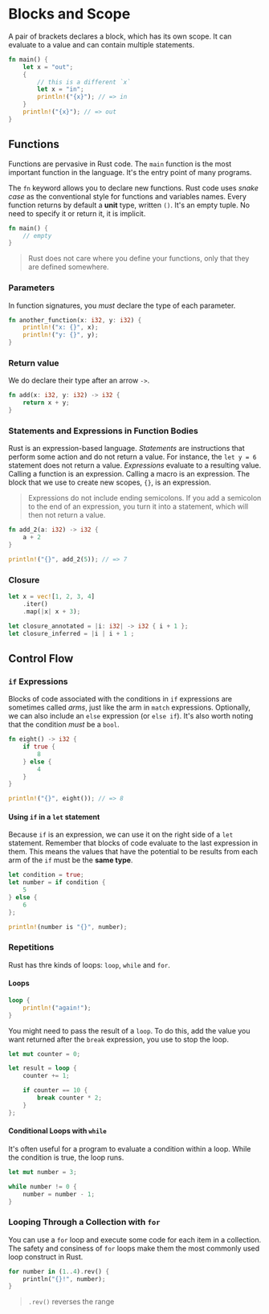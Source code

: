 # Blocks and Scope

A pair of brackets declares a block, which has its own scope. It can evaluate to a value and can contain multiple statements.

```rust
fn main() {
	let x = "out";
	{
		// this is a different `x`
		let x = "in";
		println!("{x}"); // => in
	}
	println!("{x}"); // => out
}
```

## Functions

Functions are pervasive in Rust code. The `main` function is the most important function in the language. It's the entry
point of many programs.

The `fn` keyword allows you to declare new functions. Rust code uses _snake case_ as the conventional style for
functions and variables names. Every function returns by default a **unit** type, written `()`. It's an empty tuple. No
need to specify it or return
it, it is implicit.

```rust
fn main() {
	// empty
}
```

> Rust does not care where you define your functions, only that they are defined somewhere.

### Parameters

In function signatures, you _must_ declare the type of each parameter.

```rust
fn another_function(x: i32, y: i32) {
	println!("x: {}", x);
	println!("y: {}", y);
}
```

### Return value

We do declare their type after an arrow `->`.

```rust
fn add(x: i32, y: i32) -> i32 {
	return x + y;
}
```

### Statements and Expressions in Function Bodies

Rust is an expression-based language. _Statements_ are instructions that perform some action and do not return a value. For instance, the `let y = 6` statement does not return a value. _Expressions_ evaluate to a resulting value. Calling a function is an expression. Calling a macro is an expression. The block that we use to create new scopes, `{}`, is an expression.

> Expressions do not include ending semicolons. If you add a semicolon to the end of an expression, you turn it into a statement, which will then not return a value.

```rust
fn add_2(a: i32) -> i32 {
	a + 2
}

println!("{}", add_2(5)); // => 7
```

### Closure

```rust
let x = vec![1, 2, 3, 4]
    .iter()
    .map(|x| x + 3);

let closure_annotated = |i: i32| -> i32 { i + 1 };
let closure_inferred = |i | i + 1 ;
```

## Control Flow

### `if` Expressions

Blocks of code associated with the conditions in `if` expressions are sometimes called _arms_, just like the arm in `match` expressions. Optionally, we can also include an `else` expression (or `else if`). It's also worth noting that the condition _must_ be a `bool`.

```rust
fn eight() -> i32 {
	if true {
		8
	} else {
		4
	}
}

println!("{}", eight()); // => 8
```

#### Using `if` in a `let` statement

Because `if` is an expression, we can use it on the right side of a `let` statement. Remember that blocks of code evaluate to the last expression in them. This means the values that have the potential to be results from each arm of the `if` must be the **same type**.

```rust
let condition = true;
let number = if condition {
	5
} else {
	6
};

println!(number is "{}", number);
```

### Repetitions

Rust has thre kinds of loops: `loop`, `while` and `for`.

#### Loops

```rust
loop {
	println!("again!");
}
```

You might need to pass the result of a `loop`. To do this, add the value you want returned after the `break` expression, you use to stop the loop.

```rust
let mut counter = 0;

let result = loop {
	counter += 1;

	if counter == 10 {
		break counter * 2;
	}
};
```

#### Conditional Loops with `while`

It's often useful for a program to evaluate a condition within a loop. While the condition is true, the loop runs.

```rust
let mut number = 3;

while number != 0 {
	number = number - 1;
}
```

### Looping Through a Collection with `for`

You can use a `for` loop and execute some code for each item in a collection. The safety and consiness of `for` loops make them the most commonly used loop construct in Rust.

```rust
for number in (1..4).rev() {
	println("{}!", number);
}
```

> `.rev()` reverses the range
